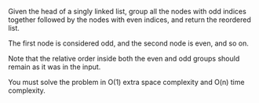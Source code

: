 Given the head of a singly linked list, group all the nodes with odd indices
together followed by the nodes with even indices, and return the reordered list.

The first node is considered odd, and the second node is even, and so on.

Note that the relative order inside both the even and odd groups should remain 
as it was in the input.

You must solve the problem in O(1) extra space complexity and O(n) time 
complexity.
